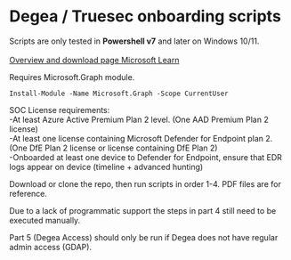 # Degea / Truesec onboarding scripts
Scripts are only tested in **Powershell v7** and later on Windows 10/11. <br><br>
[Overview and download page Microsoft Learn](https://learn.microsoft.com/en-us/powershell/scripting/install/installing-powershell?view=powershell-7.3)

Requires Microsoft.Graph module.
```
Install-Module -Name Microsoft.Graph -Scope CurrentUser
```
SOC License requirements: <br>
-At least Azure Active Premium Plan 2 level. (One AAD Premium Plan 2 license) <br>
-At least one license containing Microsoft Defender for Endpoint plan 2. (One DfE Plan 2 license or license containing DfE Plan 2) <br>
-Onboarded at least one device to Defender for Endpoint, ensure that EDR logs appear on device (timeline + advanced hunting)<br>

Download or clone the repo, then run scripts in order 1-4. PDF files are for reference.

Due to a lack of programmatic support the steps in part 4 still need to be executed manually.

Part 5 (Degea Access) should only be run if Degea does not have regular admin access (GDAP).
